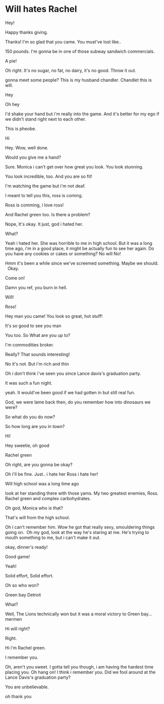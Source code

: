 # Will hates Rachel

Hey!

Happy thanks giving.

Thanks! I'm so glad that you came. You must've lost like..

150 pounds. I'm gonna be in one of those subway sandwich commercials.

A pie!

Oh right. It's no sugar, no fat, no dairy, it's no good. Throw it out.

gonna meet some people? This is my husband chandler. Chandlet this is will.

Hey

Oh hey

I'd shake your hand but i'm really into the game. And it's better for my ego if we didn't stand right next to each other.

This is pheobe.

Hi

Hey. Wow, well done.

Would you give me a hand?

Sure. Monica i can't get over how great you look. You look stunning.

You look incredible, too. And you are so fit! 

I'm watching the game but i'm not deaf.

I meant to tell you this, ross is coming.

Ross is comming, i love ross!

And Rachel green too. Is there a problem?

Nope, It's okay. It just, god i hated her.

What?

Yeah i hated her. She was horrible to me in high school. But it was a long time ago, i'm in a good place, it might be actually fun to see her again. Do you have any cookies or cakes or something? No will No!

Hmm it's been a while since we've screemed something. Maybe we should.
 
Okay.

Come on!

Damn you ref, you burn in hell.

Will!

Ross!

Hey man you came! You look so great, hot stuff!


It's so good to see you man

You too. So What are you up to?

I'm commodities broker.

Really? That sounds interesting!

No it's not. But i'm rich and thin

Oh i don't think i've seen you since Lance davis's graduation party.

It was such a fun night.

yeah. It would've been good if we had gotten in but still real fun.

God, we were lame back then, do you remember how into dinosaurs we were?

So what do you do now? 

So how long are you in town?

Hi!

Hey sweetie, oh good

Rachel green

Oh right, are you gonna be okay?

Oh i'll be fine. Just.. i hate her Ross i hate her!

Will high school was a long time ago

look at her standing there with those yams. My two greatest enemies, Ross. Rachel green and complex carbohydrates.

Oh god, Monica who is that?

That's will from the high school.

Oh i can't remember him. Wow he got that really sexy, smouldering things going on. 
Oh my god, look at the way he's staring at me. He's trying to mouth something to me, but i can't make it out.

okay, dinner's ready!

Good game!

Yeah!

Solid effort, Solid effort.

Oh so who won?

Green bay
Detroit

What?

Well, The Lions technically won but it was a moral victory to Green bay... mermen

Hi will right?

Right.

Hi i'm Rachel green.

I remember you.

Oh, aren't you sweet. I gotta tell you though, i am having the hardest time placing you. Oh hang on! I think i remember you. Did we fool around at the Lance Davis's graduation party?

You are unbelievable.

oh thank you




















